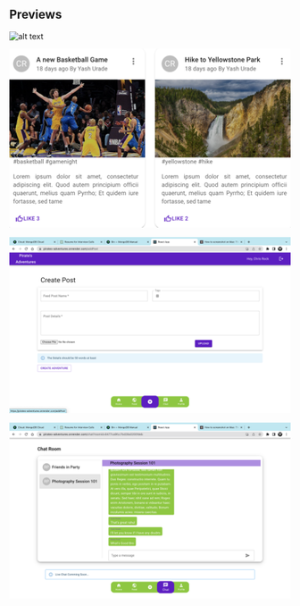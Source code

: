 ## Previews
![alt text](https://github.com/rahulpatil8020/project-previews/blob/main/portfolio_1.png)

![alt text](https://github.com/rahulpatil8020/project-previews/blob/main/Screenshot%202023-06-11%20at%201.17.43%20PM.png)

![alt text](https://github.com/rahulpatil8020/project-previews/blob/main/Screenshot%202023-06-11%20at%201.17.56%20PM.png)

![alt text](https://github.com/rahulpatil8020/project-previews/blob/main/Screenshot%202023-06-11%20at%201.18.13%20PM.png)
